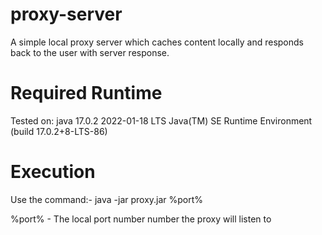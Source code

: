 # proxy-server
A simple local proxy server which caches content locally and responds back to the user with server response.

# Required Runtime 
Tested on: 
java 17.0.2 2022-01-18 LTS
Java(TM) SE Runtime Environment (build 17.0.2+8-LTS-86)

# Execution
Use the command:-
java -jar proxy.jar %port%

%port% - The local port number number the proxy will listen to
